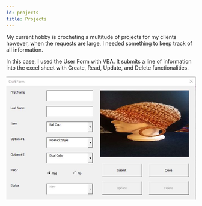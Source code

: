 ```yaml
---
id: projects
title: Projects
---
```


My current hobby is crocheting a multitude of projects for my clients however, when the requests are large, I needed something to keep track of all information. 

In this case, I used the User Form with VBA. It submits a line of information into the excel sheet with Create, Read, Update, and Delete functionalities. 

![CraftFormSnippet](./assets/vbaCraftForm.jpg)
